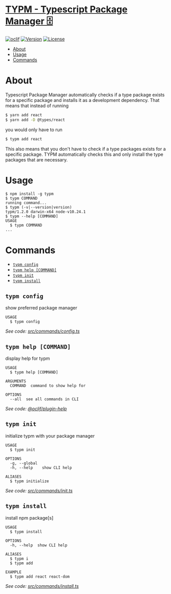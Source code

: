 [TYPM - Typescript Package Manager 🗄](https://github.com/scottjr632/typm)
====

[![oclif](https://img.shields.io/badge/cli-oclif-brightgreen.svg)](https://oclif.io)
[![Version](https://img.shields.io/npm/v/typm.svg)](https://npmjs.org/package/typm)
[![License](https://img.shields.io/npm/l/typm.svg)](https://github.com/scottjr632/typm/blob/master/package.json)

<!-- toc -->
* [About](#about)
* [Usage](#usage)
* [Commands](#commands)
<!-- tocstop -->
# About
<!-- about -->
Typescript Package Manager automatically checks if a type package exists for a specific package and installs it as a development dependency. That means that instead of running
```bash
$ yarn add react
$ yarn add -D @types/react
```
you would only have to run
```bash
$ typm add react
```
This also means that you don't have to check if a type packages exists for a specific package. TYPM automatically checks this and only install the type packages that are necessary.
<!-- aboutstop -->
# Usage
<!-- usage -->
```sh-session
$ npm install -g typm
$ typm COMMAND
running command...
$ typm (-v|--version|version)
typm/1.2.0 darwin-x64 node-v10.24.1
$ typm --help [COMMAND]
USAGE
  $ typm COMMAND
...
```
<!-- usagestop -->
# Commands
<!-- commands -->
* [`typm config`](#typm-config)
* [`typm help [COMMAND]`](#typm-help-command)
* [`typm init`](#typm-init)
* [`typm install`](#typm-install)

## `typm config`

show preferred package manager

```
USAGE
  $ typm config
```

_See code: [src/commands/config.ts](https://github.com/scottjr632/typm/blob/v1.2.0/src/commands/config.ts)_

## `typm help [COMMAND]`

display help for typm

```
USAGE
  $ typm help [COMMAND]

ARGUMENTS
  COMMAND  command to show help for

OPTIONS
  --all  see all commands in CLI
```

_See code: [@oclif/plugin-help](https://github.com/oclif/plugin-help/blob/v3.2.3/src/commands/help.ts)_

## `typm init`

initialize typm with your package manager

```
USAGE
  $ typm init

OPTIONS
  -g, --global
  -h, --help    show CLI help

ALIASES
  $ typm initialize
```

_See code: [src/commands/init.ts](https://github.com/scottjr632/typm/blob/v1.2.0/src/commands/init.ts)_

## `typm install`

install npm package[s]

```
USAGE
  $ typm install

OPTIONS
  -h, --help  show CLI help

ALIASES
  $ typm i
  $ typm add

EXAMPLE
  $ typm add react react-dom
```

_See code: [src/commands/install.ts](https://github.com/scottjr632/typm/blob/v1.2.0/src/commands/install.ts)_
<!-- commandsstop -->
